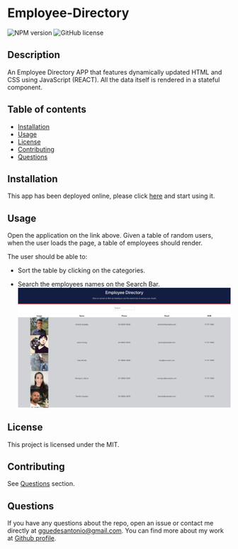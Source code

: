 # Employee-Directory

  ![NPM version](https://img.shields.io/badge/npm-6.14.7-green)
![GitHub license](https://img.shields.io/badge/License-MIT-blue.svg)

  ## Description
  An Employee Directory APP that features dynamically updated HTML and CSS using JavaScript (REACT). All the data itself is rendered in a stateful component.
 
  ## Table of contents
  
  * [Installation](#installation)
  * [Usage](#usage)
  * [License](#license)
  * [Contributing](#contributing)
  * [Questions](#questions)


  ## Installation
  This app has been deployed online, please click [here](https://guedesantonio.github.io/Employee-Directory/) and start using it.



  ## Usage
  
  Open the application on the link above. Given a table of random users, when the user loads the page, a table of employees should render. 

The user should be able to:

  * Sort the table by clicking on the categories.

  * Search the employees names on the Search Bar.
  ![EmployeeDirectory](./public/employeedirectorySS.png)


  ## License
  This project is licensed under the MIT.

  ## Contributing
  See [Questions](#Questions) section.

  ## Questions
  If you have any questions about the repo, open an issue or contact me directly at gguedesantonio@gmail.com. 
  You can find more about my work at [Github profile](https://github.com/guedesantonio). 
